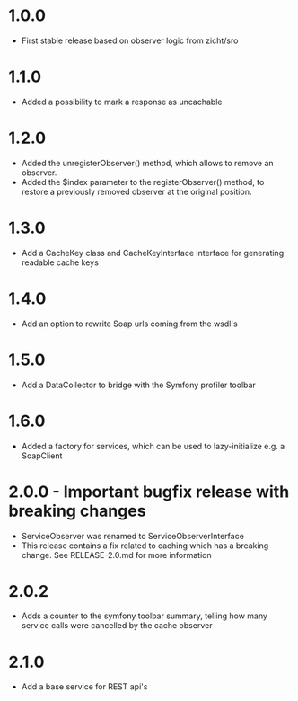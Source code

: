 # 1.0.0 #
- First stable release based on observer logic from zicht/sro

# 1.1.0 #
- Added a possibility to mark a response as uncachable 

# 1.2.0 #
- Added the unregisterObserver() method, which allows to remove an observer.
- Added the $index parameter to the registerObserver() method, to restore a previously removed observer at the original position.

# 1.3.0 #
- Add a CacheKey class and CacheKeyInterface interface for generating readable cache keys

# 1.4.0 #
- Add an option to rewrite Soap urls coming from the wsdl's

# 1.5.0 #
- Add a DataCollector to bridge with the Symfony profiler toolbar

# 1.6.0 #
- Added a factory for services, which can be used to lazy-initialize e.g. a SoapClient

# 2.0.0 - Important bugfix release with breaking changes #
- ServiceObserver was renamed to ServiceObserverInterface
- This release contains a fix related to caching which has a breaking change. See RELEASE-2.0.md for more information

# 2.0.2 #
- Adds a counter to the symfony toolbar summary, telling how many service calls were cancelled by the cache observer

# 2.1.0 #
- Add a base service for REST api's
